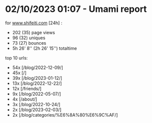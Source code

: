 # 02/10/2023 01:07 - Umami report
for www.shifeiti.com [24h] :

 - 202 (35) page views
 - 96 (32) uniques
 - 73 (27) bounces
 - 5h 26' 8'' (2h 26' 15'') totaltime


top 10 urls:
 - 54x [/blog/2022-12-09/]
 - 45x [/]
 - 39x [/blog/2023-01-12/]
 - 13x [/blog/2022-12-22/]
 - 12x [/friends/]
 - 9x [/blog/2022-05-07/]
 - 4x [/about/]
 - 3x [/blog/2022-10-24/]
 - 2x [/blog/2023-02-03/]
 - 2x [/blog/categories/%E6%8A%80%E6%9C%AF/]


